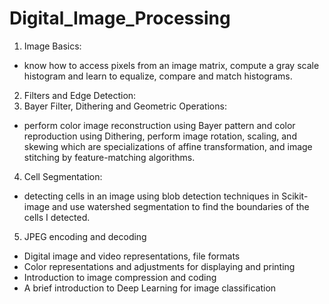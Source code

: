 # Digital_Image_Processing

1. Image Basics:
- know how to access pixels from an image matrix, compute a gray scale histogram and learn to equalize, compare and match histograms.
2. Filters and Edge Detection: 
3. Bayer Filter, Dithering and Geometric Operations:
- perform color image reconstruction using Bayer pattern and color reproduction using Dithering, perform image rotation, scaling, and skewing which are specializations of affine transformation, and image stitching by feature-matching algorithms.
4. Cell Segmentation:
- detecting cells in an image using blob detection techniques in Scikit-image and use watershed segmentation to find the boundaries of the cells I detected. 
5. JPEG encoding and decoding

- Digital image and video representations, file formats
- Color representations and adjustments for displaying and printing
- Introduction to image compression and coding
- A brief introduction to Deep Learning for image classification
